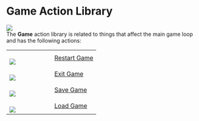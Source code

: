 # Game Action Library

  
![](https://gms.magecorn.com/Manual/assets/Images/Scripting_Reference/Drag_And_Drop/Reference/Game/Lib_Game.png)  
The **Game** action library is related to things that affect the main
game loop and has the following actions:

<table>
<colgroup>
<col style="width: 50%" />
<col style="width: 50%" />
</colgroup>
<tbody>
<tr class="odd">
<td><br />
<img
src="https://gms.magecorn.com/Manual/assets/Images/Scripting_Reference/Drag_And_Drop/Reference/Game/i_Game_Restart_Game.png" /><br />
</td>
<td><a href="Restart_Game">Restart Game</a></td>
</tr>
<tr class="even">
<td><br />
<img
src="https://gms.magecorn.com/Manual/assets/Images/Scripting_Reference/Drag_And_Drop/Reference/Game/i_Game_Exit_Game.png" /><br />
</td>
<td><a href="Exit_Game">Exit Game</a></td>
</tr>
<tr class="odd">
<td><br />
<img
src="https://gms.magecorn.com/Manual/assets/Images/Scripting_Reference/Drag_And_Drop/Reference/Game/i_Game_Save_Game.png" /><br />
</td>
<td><a href="Save_Game">Save Game</a></td>
</tr>
<tr class="even">
<td><br />
<img
src="https://gms.magecorn.com/Manual/assets/Images/Scripting_Reference/Drag_And_Drop/Reference/Game/i_Game_Load_Game.png" /><br />
</td>
<td><a href="Load_Game">Load Game</a></td>
</tr>
</tbody>
</table>
